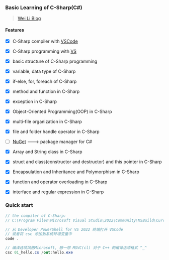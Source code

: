 ### Basic Learning of C-Sharp(C#)

> [Wei Li Blog](https://2694048168.github.io/blog/#/)

#### **Features**
- [x] C-Sharp compiler with [VSCode](https://code.visualstudio.com/)
- [x] C-Sharp programming with [VS](https://visualstudio.microsoft.com/zh-hans/downloads/)
- [x] basic structure of C-Sharp programming
- [x] variable, data type of C-Sharp
- [x] if-else, for, foreach of C-Sharp
- [x] method and function in C-Sharp
- [x] exception in C-Sharp
- [x] Object-Oriented Programming(OOP) in C-Sharp
- [x] multi-file organization in C-Sharp
- [x] file and folder handle operator in C-Sharp
- [ ] [NuGet](https://www.nuget.org/) ---> package manager for C#
- [x] Array and String class in C-Sharp
- [x] struct and class(constructor and destructor) and this pointer in C-Sharp
- [x] Encapsulation and Inheritance and Polymorphism in C-Sharp
- [x] function and operator overloading in C-Sharp
- [x] interface and regular expression in C-Sharp


### Quick start
```C#
// the compiler of C-Sharp:
// C:\Program Files\Microsoft Visual Studio\2022\Community\MSBuild\Current\Bin\Roslyn\csc.exe

// 从 Developer PowerShell for VS 2022 终端打开 VSCode
// 或者将 csc 添加到系统环境变量中
code .

// 编译选项风格Microsoft, 想一想 MSVC(cl) 对于 C++ 的编译选项格式 ^_^
csc 01_hello.cs /out:hello.exe

```
